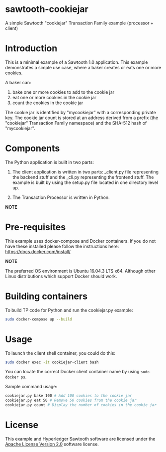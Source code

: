# sawtooth-cookiejar
A simple Sawtooth "cookiejar" Transaction Family example (processor + client)

# Introduction

This is a minimal example of a Sawtooth 1.0 application.
This example demonstrates a simple use case, where a baker creates or eats one or more cookies.

A baker can:
1. bake one or more cookies to add to the cookie jar
2. eat one or more cookies in the cookie jar
3. count the cookies in the cookie jar

The cookie jar is identified by "mycookiejar" with a corresponding private key.
The cookie jar count is stored at an address derived from a prefix
(the "cookiejar" Transaction Family namespace) and
the SHA-512 hash of "mycookiejar".

# Components
The Python application is built in two parts:
1. The client application is written in two parts: _client.py file representing the backend stuff and the _cli.py representing the frontend stuff. The example is built by using the setup.py file located in one directory level up.

2. The Transaction Processor is written in Python.

**NOTE**

# Pre-requisites

This example uses docker-compose and Docker containers. If you do not have these installed please follow the instructions here: https://docs.docker.com/install/

**NOTE**

The preferred OS environment is Ubuntu 16.04.3 LTS x64.
Although other Linux distributions which support Docker should work.

# Building containers
To build TP code for Python and run the cookiejar.py example:

```bash
sudo docker-compose up --build
```

# Usage

To launch the client shell container, you could do this:
```bash
sudo docker exec -it cookiejar-client bash
```

You can locate the correct Docker client container name by using
`sudo docker ps`.

Sample command usage:

```bash
cookiejar.py bake 100 # Add 100 cookies to the cookie jar
cookiejar.py eat 50 # Remove 50 cookies from the cookie jar
cookiejar.py count # Display the number of cookies in the cookie jar

```

# License
This example and Hyperledger Sawtooth software are licensed under the [Apache License Version 2.0](LICENSE) software license.
